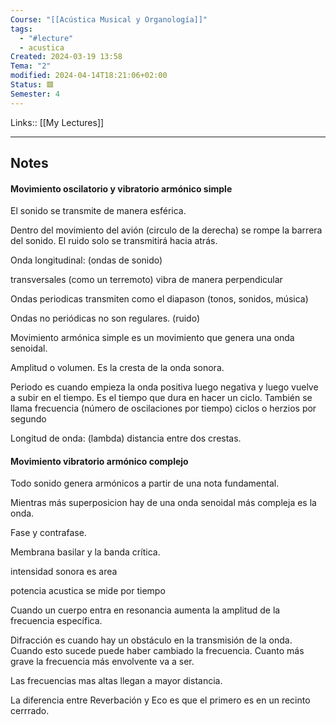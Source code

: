 ```yaml
---
Course: "[[Acústica Musical y Organología]]"
tags:
  - "#lecture"
  - acustica
Created: 2024-03-19 13:58
Tema: "2"
modified: 2024-04-14T18:21:06+02:00
Status: 🟥
Semester: 4
---
```

Links:: [[My Lectures]]
___

## Notes

#### Movimiento oscilatorio y vibratorio armónico simple

El sonido se transmite de manera esférica.

Dentro del movimiento del avión (circulo de la derecha) se rompe la barrera del sonido. El ruido solo se transmitirá hacia atrás.

Onda longitudinal: (ondas de sonido)

transversales (como un terremoto) vibra de manera perpendicular

Ondas periodicas transmiten como el diapason (tonos, sonidos, música)

Ondas no periódicas no son regulares.  (ruido)

Movimiento armónica simple es un movimiento que genera una onda senoidal. 

Amplitud o volumen. Es la cresta de la onda sonora.

Periodo es cuando empieza la onda positiva luego negativa y luego vuelve a subir en el tiempo. Es el tiempo que dura en hacer un ciclo. También se llama frecuencia (número de oscilaciones por tiempo) ciclos o herzios por segundo

Longitud de onda: (lambda) distancia entre dos crestas. 

#### Movimiento vibratorio armónico complejo

Todo sonido genera armónicos a partir de una nota fundamental.

Mientras más superposicion hay de una onda senoidal más compleja es la onda.

Fase y contrafase. 

Membrana basilar y la banda crítica.

intensidad sonora es area

potencia acustica se mide por tiempo

Cuando un cuerpo entra en resonancia aumenta la amplitud de la frecuencia específica.

Difracción es cuando hay un obstáculo en la transmisión de la onda. Cuando esto sucede puede haber cambiado la frecuencia. Cuanto más grave la frecuencia más envolvente va a ser. 

Las frecuencias mas altas llegan a mayor distancia.

La diferencia entre Reverbación y Eco es que el primero es en un recinto cerrrado. 




